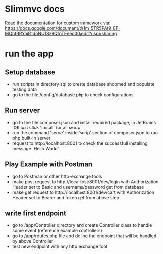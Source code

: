 # Slimmvc docs
Read the documentation for custom framework via: https://docs.google.com/document/d/1m_5TR5PAt9_EF-MQhtRRYaiR1doNU1Sz9QfnTEeec00/edit?usp=sharing

# run the app

## Setup database
- run scripts in directory sql to create database shopmed and populate testing data
- go to the file /config/database.php to check configurations

## Run server
- go to the file composer.json and install required package, in JetBrains IDE just click 'Install' for all setup
- run the command 'serve' inside 'scrip' section of composer.json to run php built-in server
- request to http://localhost:8001 to check the successfull installing message 'Hello World'

## Play Example with Postman
- go to Postman or other http-exchange tools
- make post request to http://localhost:8001/dev/login with Authorization Header set to Basic and username/password get from database
- make get request to http://localhost:8001/dev/cart with Authorization Header set to Bearer and token get from above step

## write first endpoint
- go to /app/Controller directory and create Controller class to handle some event (reference example controllers)
- go to /app/routes.php file and define the endpoint that will be handled by above Controller
- test new endpoint with any http exchange tool
